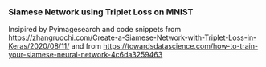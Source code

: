 ### Siamese Network using Triplet Loss on MNIST

Insipired by Pyimagesearch and code snippets from
https://zhangruochi.com/Create-a-Siamese-Network-with-Triplet-Loss-in-Keras/2020/08/11/
and from https://towardsdatascience.com/how-to-train-your-siamese-neural-network-4c6da3259463
